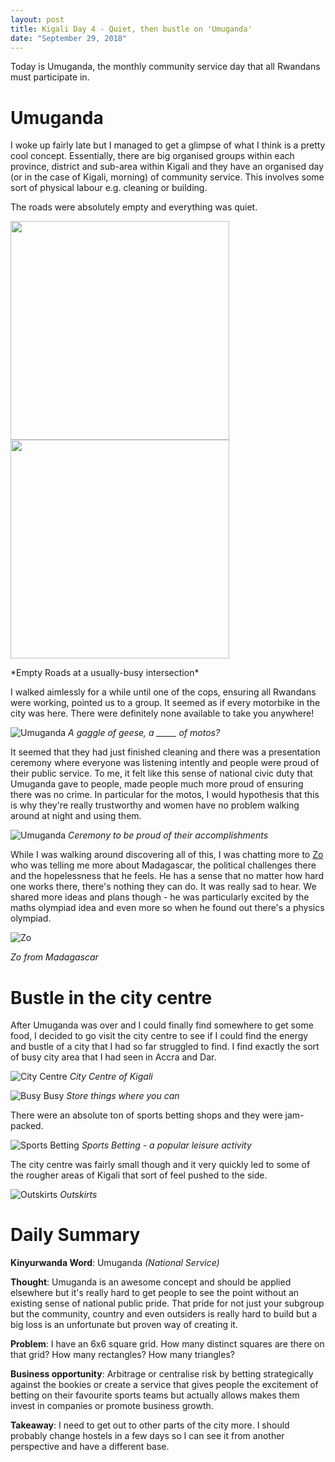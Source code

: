 ```yaml
---
layout: post
title: Kigali Day 4 - Quiet, then bustle on 'Umuganda'
date: "September 29, 2018"
---
```


Today is Umuganda, the monthly community service day that all Rwandans must participate in.

Umuganda
=========

I woke up fairly late but I managed to get a glimpse of what I think is a pretty cool concept. Essentially, there are big organised groups within each province, district and sub-area within Kigali and they have an organised day (or in the case of Kigali, morning) of community service. This involves some sort of physical labour e.g. cleaning or building.

The roads were absolutely empty and everything was quiet.

<p float="left">
  <img src="/images/umuganda1.jpg" width="350" />
  <img src="/images/umuganda2.jpg" width="350" />
</p>
*Empty Roads at a usually-busy intersection*

I walked aimlessly for a while until one of the cops, ensuring all Rwandans were working, pointed us to a group. It seemed as if every motorbike in the city was here. There were definitely none available to take you anywhere!

![Umuganda](/images/umuganda3.jpg "Motorbikes")
*A gaggle of geese, a _____ of motos?*

It seemed that they had just finished cleaning and there was a presentation ceremony where everyone was listening intently and people were proud of their public service. To me, it felt like this sense of national civic duty that Umuganda gave to people, made people much more proud of ensuring there was no crime. In particular for the motos, I would hypothesis that this is why they're really trustworthy and women have no problem walking around at night and using them.

![Umuganda](/images/umuganda4.jpg "Umuganda")
*Ceremony to be proud of their accomplishments*

While I was walking around discovering all of this, I was chatting more to [Zo](https://www.elearning-africa.com/ressources/profiles/profile.php?address_id=671300&lang=2) who was telling me more about Madagascar, the political challenges there and the hopelessness that he feels. He has a sense that no matter how hard one works there, there's nothing they can do. It was really sad to hear. We shared more ideas and plans though - he was particularly excited by the maths olympiad idea and even more so when he found out there's a physics olympiad.

![Zo](/images/zo.jpg "Zo")

*Zo from Madagascar*


Bustle in the city centre
=========================

After Umuganda was over and I could finally find somewhere to get some food, I decided to go visit the city centre to see if I could find the energy and bustle of a city that I had so far struggled to find. I find exactly the sort of busy city area that I had seen in Accra and Dar.

![City Centre](/images/citycentre1.jpg "City Centre")
*City Centre of Kigali*

![Busy Busy](/images/busybusy.jpg "Busy Busy")
*Store things where you can*

There were an absolute ton of sports betting shops and they were jam-packed.

![Sports Betting](/images/bookie.jpg "Sports Betting")
*Sports Betting - a popular leisure activity*

The city centre was fairly small though and it very quickly led to some of the rougher areas of Kigali that sort of feel pushed to the side.

![Outskirts](/images/outskirts.jpg "outskirts")
*Outskirts*

Daily Summary
===========

**Kinyurwanda Word**: Umuganda *(National Service)*

**Thought**: Umuganda is an awesome concept and should be applied elsewhere but it's really hard to get people to see the point without an existing sense of national public pride. That pride for not just your subgroup but the community, country and even outsiders is really hard to build but a big loss is an unfortunate but proven way of creating it.

**Problem**: I have an 6x6 square grid. How many distinct squares are there on that grid? How many rectangles? How many triangles?

**Business opportunity**: Arbitrage or centralise risk by betting strategically against the bookies or create a service that gives people the excitement of betting on their favourite sports teams but actually allows makes them invest in companies or promote business growth.

**Takeaway**: I need to get out to other parts of the city more. I should probably change hostels in a few days so I can see it from another perspective and have a different base.
